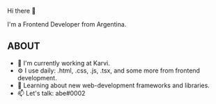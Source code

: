 Hi there 👋

I'm a Frontend Developer from Argentina.

## ABOUT
- 🏢 I'm currently working at Karvi.
- ⚙️ I use daily: .html, .css, .js, .tsx, and some more from frontend development.
- 🌱 Learning about new web-development frameworks and libraries.
- 📫 Let's talk: abe#0002
